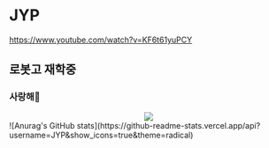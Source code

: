 # JYP
https://www.youtube.com/watch?v=KF6t61yuPCY
## 로봇고 재학중
### 사랑해💜
<div align="center">
  <img src="https://github.com/oka1313/oka1313/assets/101691440/92118a53-c5b6-40bc-b130-bf8c398d7b51" />
</div>
![Anurag's GitHub stats](https://github-readme-stats.vercel.app/api?username=JYP&show_icons=true&theme=radical)
